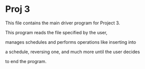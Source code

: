 
# Proj 3

This file contains the main driver program for Project 3.

This program reads the file specified by the user,

manages schedules and performs operations like inserting into

a schedule, reversing one, and much more until the user decides

to end the program.
